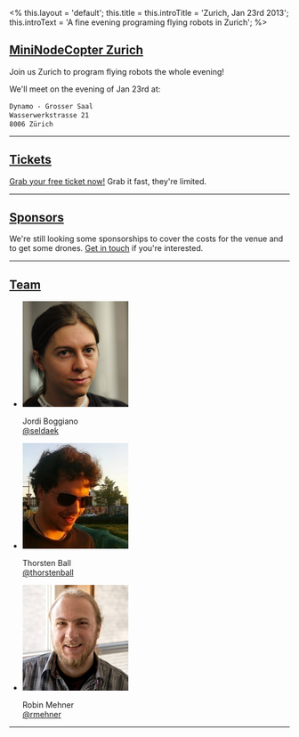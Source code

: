 <%
this.layout = 'default';
this.title = this.introTitle = 'Zurich, Jan 23rd 2013';
this.introText =
  'A fine evening programing flying robots in Zurich';
%>

<h2 id="intro"><a href="#intro">MiniNodeCopter Zurich</a></h2>

Join us Zurich to program flying robots the whole evening!

We'll meet on the evening of Jan 23rd at:

```
Dynamo - Grosser Saal
Wasserwerkstrasse 21
8006 Zürich
```

<hr>

<h2 id="tickets"><a href="#tickets">Tickets</a></h2>

[Grab your free ticket now!](https://tito.io/nodecopter/mininodecopter-zurich) Grab
it fast, they're limited.

<hr>

<h2 id="sponsors"><a href="#sponsors">Sponsors</a></h2>

We're still looking some sponsorships to cover the costs for the venue and
to get some drones. [Get in touch](robin@nodecopter.com) if you're interested.

<hr>

<h2 id="team"><a href="#team">Team</a></h2>

<ul class="team">
  <li>
    <img src="/img/team/jordi_boggiano.jpg">
    <p>
      Jordi Boggiano<br>
      <a href="https://twitter.com/seldaek">@seldaek</a>
    </p>
  </li>
  <li>
    <img src="/img/team/thorsten_ball.jpg">
    <p>
      Thorsten Ball<br>
      <a href="https://twitter.com/thorstenball">@thorstenball</a>
    </p>
  </li>
  <li>
    <img src="/img/team/robin_mehner.jpg">
    <p>
      Robin Mehner<br>
      <a href="https://twitter.com/rmehner">@rmehner</a>
    </p>
  </li>
</ul>

<hr>
